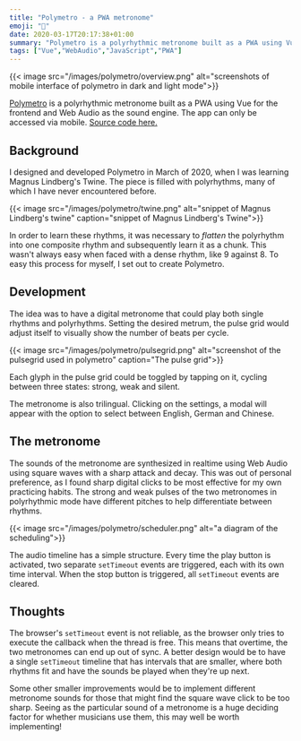 ```yaml
---
title: "Polymetro - a PWA metronome"
emoji: "🥁"
date: 2020-03-17T20:17:38+01:00
summary: "Polymetro is a polyrhythmic metronome built as a PWA using Vue for the frontend and Web Audio as the sound engine."
tags: ["Vue","WebAudio","JavaScript","PWA"]
---
```


{{< image 
src="/images/polymetro/overview.png"
alt="screenshots of mobile interface of polymetro in dark and light mode">}}

[Polymetro](https://polymetro.netlify.app) is a polyrhythmic metronome built as
a PWA using Vue for the frontend and Web Audio as the sound engine. The app can
only be accessed via mobile. [Source code here.](https://github.com/somecho/polymetro-2)

## Background

I designed and developed Polymetro in March of 2020, when I was learning Magnus
Lindberg's Twine. The piece is filled with polyrhythms, many of which I have
never encountered before.

{{< image 
src="/images/polymetro/twine.png"
alt="snippet of Magnus Lindberg's twine"
caption="snippet of Magnus Lindberg's Twine">}}

In order to learn these rhythms, it was necessary to *flatten* the polyrhythm
into one composite rhythm and subsequently learn it as a chunk. This wasn't
always easy when faced with a dense rhythm, like 9 against 8. To easy this
process for myself, I set out to create Polymetro.

## Development

The idea was to have a digital metronome that could play both single rhythms and
polyrhythms. Setting the desired metrum, the pulse grid would adjust itself to
visually show the number of beats per cycle.

{{< image 
src="/images/polymetro/pulsegrid.png" 
alt="screenshot of the pulsegrid used in polymetro"
caption="The pulse grid">}}

Each glyph in the pulse grid could be toggled by tapping on it, cycling between
three states: strong, weak and silent. 

The metronome is also trilingual. Clicking on the settings, a modal will appear
with the option to select between English, German and Chinese.

## The metronome

The sounds of the metronome are synthesized in realtime using Web Audio using
square waves with a sharp attack and decay. This was out of personal preference,
as I found sharp digital clicks to be most effective for my own practicing
habits. The strong and weak pulses of the two metronomes in polyrhythmic mode
have different pitches to help differentiate between rhythms.

{{< image 
src="/images/polymetro/scheduler.png"
alt="a diagram of the scheduling">}}

The audio timeline has a simple structure. Every time the play button is
activated, two separate `setTimeout` events are triggered, each with its own
time interval. When the stop button is triggered, all `setTimeout` events are cleared.

## Thoughts

The browser's `setTimeout` event is not reliable, as the browser only tries to
execute the callback when the thread is free. This means that overtime, the two
metronomes can end up out of sync. A better design would be to have a single
`setTimeout` timeline that has intervals that are smaller, where both rhythms
fit and have the sounds be played when they're up next. 

Some other smaller improvements would be to implement different metronome sounds
for those that might find the square wave click to be too sharp. Seeing as the
particular sound of a metronome is a huge deciding factor for whether musicians
use them, this may well be worth implementing!


